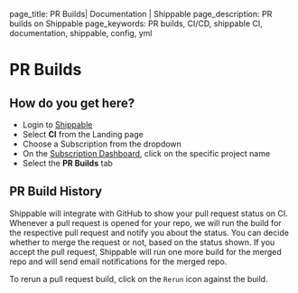 page_title: PR Builds| Documentation | Shippable
page_description: PR builds on Shippable
page_keywords: PR builds, CI/CD, shippable CI, documentation, shippable, config, yml

# PR Builds

## How do you get here?

- Login to [Shippable](http://shippable.com)
- Select **CI** from the Landing page
- Choose a Subscription from the dropdown
- On the [Subscription Dashboard](ci_dashboard), click on the specific project name
- Select the **PR Builds** tab

## PR Build History

Shippable will integrate with GitHub to show your pull request status on
CI. Whenever a pull request is opened for your repo, we will run the
build for the respective pull request and notify you about the status.
You can decide whether to merge the request or not, based on the status
shown. If you accept the pull request, Shippable will run one more build
for the merged repo and will send email notifications for the merged
repo.

To rerun a pull request build, click on the `Rerun` icon against the build.
